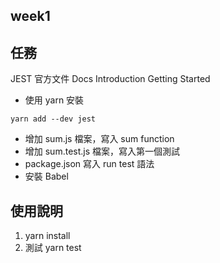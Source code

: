 ## week1
## 任務
JEST 官方文件 Docs Introduction Getting Started

- 使用 yarn 安裝
```
yarn add --dev jest
```
- 增加 sum.js 檔案，寫入 sum function
- 增加 sum.test.js 檔案，寫入第一個測試
- package.json 寫入 run test 語法
- 安裝 Babel

## 使用說明
1. yarn install
2. 測試 yarn test